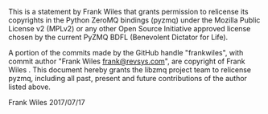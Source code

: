 This is a statement by Frank Wiles
that grants permission to relicense its copyrights in the Python ZeroMQ bindings
(pyzmq) under the Mozilla Public License v2 (MPLv2) or any other
Open Source Initiative approved license chosen by the current PyZMQ
BDFL (Benevolent Dictator for Life).

A portion of the commits made by the GitHub handle "frankwiles", with
commit author "Frank Wiles <frank@revsys.com>", are copyright of Frank Wiles .
This document hereby grants the libzmq project team to relicense pyzmq,
including all past, present and future contributions of the author listed above.

Frank Wiles
2017/07/17
